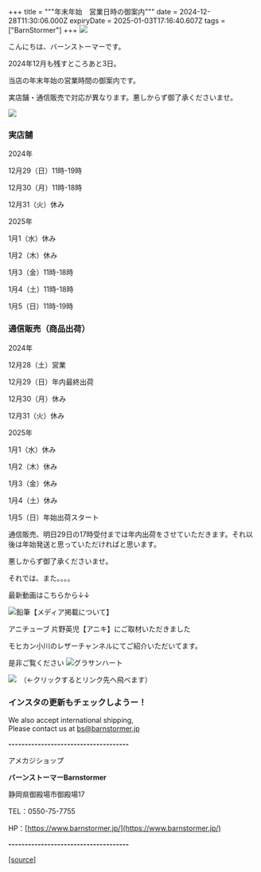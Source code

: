 +++
title = """年末年始　営業日時の御案内"""
date = 2024-12-28T11:30:06.000Z
expiryDate = 2025-01-03T17:16:40.607Z
tags = ["BarnStormer"]
+++
[![](https://stat.ameba.jp/user_images/20231023/16/barnstormer-go/b2/03/p/o0420015015354743273.png)](https://ameblo.jp/barnstormer-go/entry-12825670498.html)

こんにちは、バーンストーマーです。

2024年12月も残すところあと3日。

当店の年末年始の営業時間の御案内です。

実店舗・通信販売で対応が異なります。悪しからず御了承くださいませ。

[![](https://stat.ameba.jp/user_images/20241219/16/barnstormer-go/06/78/j/o0143015015523284992.jpg)](https://stat.ameba.jp/user_images/20241219/16/barnstormer-go/06/78/j/o0143015015523284992.jpg)

### 実店舗

2024年

12月29（日）11時-19時

12月30（月）11時-18時

12月31（火）休み

2025年

1月1（水）休み

1月2（木）休み

1月3（金）11時-18時

1月4（土）11時-18時

1月5（日）11時-19時

### 通信販売（商品出荷）

2024年

12月28（土）営業

12月29（日）年内最終出荷

12月30（月）休み

12月31（火）休み

2025年

1月1（水）休み

1月2（木）休み

1月3（金）休み

1月4（土）休み

1月5（日）年始出荷スタート

通信販売、明日29日の17時受付までは年内出荷をさせていただきます。それ以後は年始発送と思っていただければと思います。

悪しからず御了承くださいませ。

それでは、また。。。。

最新動画はこちらから↓↓

![鉛筆](https://stat100.ameba.jp/blog/ucs/img/char/char3/519.png)【メディア掲載について】

アニチューブ 片野英児【アニキ】にご取材いただきました

モヒカン小川のレザーチャンネルにてご紹介いただいてます。

是非ご覧ください ![グラサンハート](https://stat100.ameba.jp/blog/ucs/img/char/char3/148.png)

[![](https://stat.ameba.jp/user_images/20230412/16/barnstormer-go/6a/23/p/o0108010815269242493.png)](https://www.instagram.com/barnstormer_daily/)　（←クリックするとリンク先へ飛べます）

### インスタの更新もチェックしようー！

We also accept international shipping,  
Please contact us at bs@barnstormer.jp

**\-------------------------------------**

アメカジショップ

**バーンストーマーBarnstormer**

静岡県御殿場市御殿場17

TEL：0550-75-7755

HP：[https://www.barnstormer.jp/](https://www.barnstormer.jp/)

**\-------------------------------------**

[[source]](https://ameblo.jp/barnstormer-go/entry-12879245200.html)
